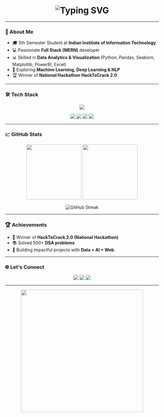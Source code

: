 <!-- Profile README for Anmol-rocket -->

<h1 align="center">
  <img src="https://readme-typing-svg.demolab.com?font=Fira+Code&size=28&pause=1000&color=00F700&center=true&vCenter=true&width=600&lines=Hi+%F0%9F%91%8B,+I'm+Anmol+Upadhyay;Full+Stack+Developer+%F0%9F%92%BB;Data+Analyst+%F0%9F%93%8A;ML+%7C+DL+%7C+NLP+Enthusiast;Hackathon+Winner+%F0%9F%8F%86" alt="Typing SVG" />
</h1>

---

### 🚀 About Me
- 🎓 5th Semester Student at **Indian Institute of Information Technology**  
- 💻 Passionate **Full Stack (MERN)** developer  
- 📊 Skilled in **Data Analytics & Visualization** (Python, Pandas, Seaborn, Matplotlib, PowerBI, Excel)  
- 🤖 Exploring **Machine Learning, Deep Learning & NLP**  
- 🏆 Winner of **National Hackathon HackToCrack 2.0**  

---

### 🛠️ Tech Stack  
<p align="center">
  <img src="https://skillicons.dev/icons?i=react,nodejs,express,mongodb,python,mysql,git,github,html,css,js" />
</p>

<p align="center">
  <img src="https://img.shields.io/badge/Numpy-blue?style=for-the-badge&logo=numpy&logoColor=white" />
  <img src="https://img.shields.io/badge/Pandas-%23150458.svg?style=for-the-badge&logo=pandas&logoColor=white" />
  <img src="https://img.shields.io/badge/Seaborn-0d4b7d?style=for-the-badge&logo=python&logoColor=white" />
  <img src="https://img.shields.io/badge/PowerBI-F2C811?style=for-the-badge&logo=powerbi&logoColor=black" />
</p>

---

### 📈 GitHub Stats  
<p align="center">
  <img src="https://github-readme-stats.vercel.app/api?username=Anmol-rocket&show_icons=true&theme=tokyonight" height="180"/>
  <img src="https://github-readme-stats.vercel.app/api/top-langs/?username=Anmol-rocket&layout=compact&theme=tokyonight" height="180"/>
</p>

<p align="center">
  <img src="https://streak-stats.demolab.com?user=Anmol-rocket&theme=tokyonight&hide_border=true" alt="GitHub Streak" />
</p>

---

### 🏆 Achievements
- 🥇 Winner of **HackToCrack 2.0 (National Hackathon)**  
- 📚 Solved 500+ **DSA problems**  
- 🚀 Building impactful projects with **Data + AI + Web**  

---

### 🌐 Let's Connect
<p align="center">
  <a href="https://github.com/Anmol-rocket"><img src="https://img.shields.io/badge/GitHub-100000?style=for-the-badge&logo=github&logoColor=white"/></a>
  <a href="[https://www.linkedin.com/in/anmol-upadhyay](https://www.linkedin.com/in/anmol-upadhyay-2a5805280)"><img src="https://img.shields.io/badge/LinkedIn-0077B5?style=for-the-badge&logo=linkedin&logoColor=white"/></a>
  <a href="mailto:2023kucp1128@iiitkota.ac.in"><img src="https://img.shields.io/badge/Email-D14836?style=for-the-badge&logo=gmail&logoColor=white"/></a>
</p>

---

<p align="center">
  <img src="https://media.giphy.com/media/L8K62iTDkzGX6/giphy.gif" width="400" />
</p>
